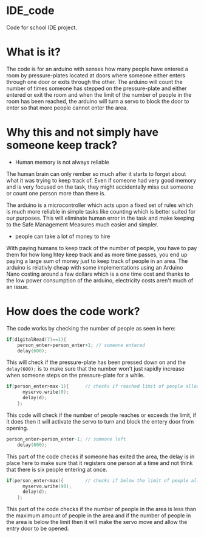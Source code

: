 # IDE_code
Code for school IDE project.


# What is it?
The code is for an arduino with senses how many people have entered a room by pressure-plates located at doors where someone either enters through one door or exits through the other. The arduino will count the number of times someone has stepped on the pressure-plate and either entered or exit the room and when the limit of the number of people in the room has been reached, the arduino will turn a servo to block the door to enter so that more people cannot enter the area.


# Why this and not simply have someone keep track?
* Human memory is not always reliable


The human brain can only rember so much after it starts to forget about what it was trying to keep track of. Even if someone had very good memory and is very focused on the task, they might accidentally miss out someone or count one person more than there is.

The arduino is a microcontroller which acts upon a fixed set of rules which is much more reliable in simple tasks like counting which is better suited for our purposes. This will eliminate human error in the task and make keeping to the Safe Management Measures much easier and simpler.


* people can take a lot of money to hire


With paying humans to keep track of the number of people, you have to pay them for how long htey keep track and as more time passes, you end up paying a large sum of money just to keep track of people in an area. The arduino is relativly cheap with some implementations using an Arduino Nano costing around a few dollars which is a one time cost and thanks to the low power consumption of the arduino, electricity costs aren't much of an issue.


# How does the code work?
The code works by checking the number of people as seen in here:


```objectivec
if(digitalRead(7)==1){
    person_enter=person_enter+1; // someone entered
    delay(600);
```


This will check if the pressure-plate has been pressed down on and the ```delay(600);``` is to make sure that the number won't just rapidly increase when someone steps on the pressure-plate for a while.


```objectivec
if(person_enter>max-1){      // checks if reached limit of people allowed in the area
      myservo.write(0);
      delay(d);
    };
 ```


This code will check if the number of people reaches or exceeds the limit, if it does then it will activate the servo to turn and block the entery door from opening.


```objectivec
person_enter=person_enter-1; // someone left
    delay(600);
```


This part of the code checks if someone has exited the area, the delay is in place here to make sure that it registers one person at a time and not think that there is six people entering at once.



```objectivec
if(person_enter<max){        // checks if below the limit of people allowed in the area
      myservo.write(90);
      delay(d);
    };
```

This part of the code checks if the number of people in the area is less than the maximum amount of people in the area and if the number of people in the area is below the limit then it will make the servo move and allow the entry door to be opened.
